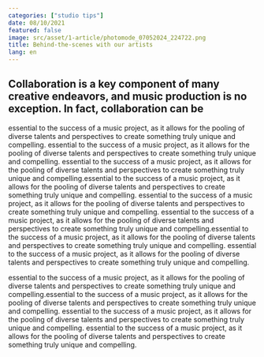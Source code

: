 ```yaml
---
categories: ["studio tips"]
date: 08/10/2021
featured: false
image: src/asset/1-article/photomode_07052024_224722.png
title: Behind-the-scenes with our artists
lang: en
---
```


## Collaboration is a key component of many creative endeavors, and music production is no exception. In fact, collaboration can be

essential to the success of a music project, as it allows for the pooling of diverse talents and perspectives to create something truly unique and compelling.
essential to the success of a music project, as it allows for the pooling of diverse talents and perspectives to create something truly unique and compelling.
essential to the success of a music project, as it allows for the pooling of diverse talents and perspectives to create something truly unique and compelling.essential to the success of a music project, as it allows for the pooling of diverse talents and perspectives to create something truly unique and compelling.
essential to the success of a music project, as it allows for the pooling of diverse talents and perspectives to create something truly unique and compelling.
essential to the success of a music project, as it allows for the pooling of diverse talents and perspectives to create something truly unique and compelling.essential to the success of a music project, as it allows for the pooling of diverse talents and perspectives to create something truly unique and compelling.
essential to the success of a music project, as it allows for the pooling of diverse talents and perspectives to create something truly unique and compelling.

essential to the success of a music project, as it allows for the pooling of diverse talents and perspectives to create something truly unique and compelling.essential to the success of a music project, as it allows for the pooling of diverse talents and perspectives to create something truly unique and compelling.
essential to the success of a music project, as it allows for the pooling of diverse talents and perspectives to create something truly unique and compelling.
essential to the success of a music project, as it allows for the pooling of diverse talents and perspectives to create something truly unique and compelling.

